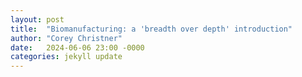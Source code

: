 ```yaml
---
layout: post
title:  "Biomanufacturing: a 'breadth over depth' introduction"
author: "Corey Christner"
date:   2024-06-06 23:00 -0000
categories: jekyll update
---
```


<!-- 
Notes:

Writing feels odd to me, but me writing about optogenetics **is** odd. Before today, I'd never heard of it and I still have a loose grasp of it - but writing this is more an exercise for me to actually put effort into something and publish for whoever's interested to read. 

I'm not really on social media, so a lot of my time spent killing time on my phone is using my browser to search about whatever I'm curious about that day. One day it may be rural manufacturing, the next day is industrial design or technology in agriculture. Recently, I came across a company called [Prolific Machines](https://www.prolific-machines.com/) based in California. Biology and bio-engineering isn't something I'm particularly drawn to (too far out of my scope of knowledge) but today I was a bit more motivated to learn something like this. I enjoy learning and reading about hardware or software hacking, and this seemed to be almost like cellular hacking. 

Prolific Machines is in the Food Tech news recently due to a series B1 round that raised $55 million. But what Prolific Machines does seems more life SciFi than real science. Their technology adds proteins to cells that are used to manufacture things like some ingredients in infant formula or even vaccines. 

Previously, this sort of manufacturing would be done by introducing 

https://www.youtube.com/watch?v=A9a2P30sDl4
Optogenetics isn't new - it's been used for years in neuroscience. Take light sensetive protien from things like Algae in a pond and use them in rats or mice. Ultraviolet light or carbon dioxide detectors. 

-->